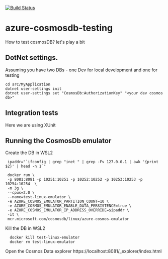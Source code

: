 [![Build Status](https://dev.azure.com/crgarcia/azure-cosmosdb-testing/_apis/build/status/crgarcia12.azure-cosmosdb-testing?branchName=main)](https://dev.azure.com/crgarcia/azure-cosmosdb-testing/_build/latest?definitionId=45&branchName=main)

# azure-cosmosdb-testing
How to test cosmosDB? let's play a bit

## DotNet settings.
Assuming you have two DBs - one Dev for local development and one for testing

```
cd src/MyApplication
dotnet user-settings init
dotnet user-settings set "CosmosDb:AuthorizationKey" "<your dev cosmos db>"
```

## Integration tests
Here we are using XUnit

## Running the CosmosDb emulator
Create the DB in WSL2
```
 ipaddr="`ifconfig | grep "inet " | grep -Fv 127.0.0.1 | awk '{print $2}' | head -n 1`"
 
 docker run \
 -p 8081:8081 -p 10251:10251 -p 10252:10252 -p 10253:10253 -p 10254:10254  \
 -m 3g \
 --cpus=2.0 \
 --name=test-linux-emulator \
 -e AZURE_COSMOS_EMULATOR_PARTITION_COUNT=10 \
 -e AZURE_COSMOS_EMULATOR_ENABLE_DATA_PERSISTENCE=true \
 -e AZURE_COSMOS_EMULATOR_IP_ADDRESS_OVERRIDE=$ipaddr \
 -it \
 mcr.microsoft.com/cosmosdb/linux/azure-cosmos-emulator
```

Kill the DB in WSL2
```
  docker kill test-linux-emulator
  docker rm test-linux-emulator
```

Open the Cosmos Data explorer
https://localhost:8081/_explorer/index.html
